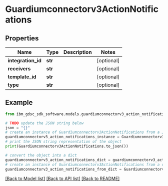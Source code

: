 # Guardiumconnectorv3ActionNotifications


## Properties

Name | Type | Description | Notes
------------ | ------------- | ------------- | -------------
**integration_id** | **str** |  | [optional] 
**receivers** | **str** |  | [optional] 
**template_id** | **str** |  | [optional] 
**type** | **str** |  | [optional] 

## Example

```python
from ibm_gdsc_sdk_software.models.guardiumconnectorv3_action_notifications import Guardiumconnectorv3ActionNotifications

# TODO update the JSON string below
json = "{}"
# create an instance of Guardiumconnectorv3ActionNotifications from a JSON string
guardiumconnectorv3_action_notifications_instance = Guardiumconnectorv3ActionNotifications.from_json(json)
# print the JSON string representation of the object
print(Guardiumconnectorv3ActionNotifications.to_json())

# convert the object into a dict
guardiumconnectorv3_action_notifications_dict = guardiumconnectorv3_action_notifications_instance.to_dict()
# create an instance of Guardiumconnectorv3ActionNotifications from a dict
guardiumconnectorv3_action_notifications_from_dict = Guardiumconnectorv3ActionNotifications.from_dict(guardiumconnectorv3_action_notifications_dict)
```
[[Back to Model list]](../README.md#documentation-for-models) [[Back to API list]](../README.md#documentation-for-api-endpoints) [[Back to README]](../README.md)


